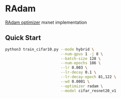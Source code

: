 # RAdam
[RAdam optimizer](https://arxiv.org/abs/1908.03265) mxnet implementation

## Quick Start

```bash
python3 train_cifar10.py --mode hybrid \
                         --num-gpus 1 -j 8 \
                         --batch-size 128 \
                         --num-epochs 186 \
                         --lr 0.003 \
                         --lr-decay 0.1 \
                         --lr-decay-epoch 81,122 \
                         --wd 0.0001 \
                         --optimizer radam \
                         --model cifar_resnet20_v1
```
